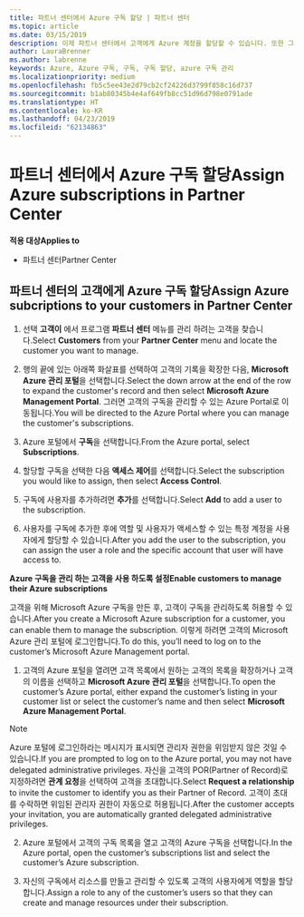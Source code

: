 ```yaml
---
title: 파트너 센터에서 Azure 구독 할당 | 파트너 센터
ms.topic: article
ms.date: 03/15/2019
description: 이제 파트너 센터에서 고객에게 Azure 계정을 할당할 수 있습니다. 또한 그들 스스로 구독을 관리하도록 할 수도 있습니다.
author: LauraBrenner
ms.author: labrenne
keywords: Azure, Azure 구독, 구독, 구독 할당, azure 구독 관리
ms.localizationpriority: medium
ms.openlocfilehash: fb5c5ee43e2d79cb2cf24226d3799f858c16d737
ms.sourcegitcommit: b1ab80345b4e4af649fb8cc51d96d798e0791ade
ms.translationtype: HT
ms.contentlocale: ko-KR
ms.lasthandoff: 04/23/2019
ms.locfileid: "62134863"
---
```

# <a name="assign-azure-subscriptions-in-partner-center"></a><span data-ttu-id="3fe81-104">파트너 센터에서 Azure 구독 할당</span><span class="sxs-lookup"><span data-stu-id="3fe81-104">Assign Azure subscriptions in Partner Center</span></span>

<span data-ttu-id="3fe81-105">**적용 대상**</span><span class="sxs-lookup"><span data-stu-id="3fe81-105">**Applies to**</span></span>

-  <span data-ttu-id="3fe81-106">파트너 센터</span><span class="sxs-lookup"><span data-stu-id="3fe81-106">Partner Center</span></span>
 
## <a name="assign-azure-subcriptions-to-your-customers-in-partner-center"></a><span data-ttu-id="3fe81-107">파트너 센터의 고객에게 Azure 구독 할당</span><span class="sxs-lookup"><span data-stu-id="3fe81-107">Assign Azure subcriptions to your customers in Partner Center</span></span>

1. <span data-ttu-id="3fe81-108">선택 **고객이** 에서 프로그램 **파트너 센터** 메뉴를 관리 하려는 고객을 찾습니다.</span><span class="sxs-lookup"><span data-stu-id="3fe81-108">Select **Customers** from your **Partner Center** menu and locate the customer you want to manage.</span></span>

2.  <span data-ttu-id="3fe81-109">행의 끝에 있는 아래쪽 화살표를 선택하여 고객의 기록을 확장한 다음, **Microsoft Azure 관리 포털**을 선택합니다.</span><span class="sxs-lookup"><span data-stu-id="3fe81-109">Select the down arrow at the end of the row to expand the customer's record and then select **Microsoft Azure Management Portal**.</span></span> <span data-ttu-id="3fe81-110">그러면 고객의 구독을 관리할 수 있는 Azure Portal로 이동됩니다.</span><span class="sxs-lookup"><span data-stu-id="3fe81-110">You will be directed to the Azure Portal where you can manage the customer's subscriptions.</span></span> 

4. <span data-ttu-id="3fe81-111">Azure 포털에서 **구독**을 선택합니다.</span><span class="sxs-lookup"><span data-stu-id="3fe81-111">From the Azure portal, select **Subscriptions**.</span></span>

5. <span data-ttu-id="3fe81-112">할당할 구독을 선택한 다음 **액세스 제어**를 선택합니다.</span><span class="sxs-lookup"><span data-stu-id="3fe81-112">Select the subscription you would like to assign, then select **Access Control**.</span></span>

6. <span data-ttu-id="3fe81-113">구독에 사용자를 추가하려면 **추가**를 선택합니다.</span><span class="sxs-lookup"><span data-stu-id="3fe81-113">Select **Add** to add a user to the subscription.</span></span> 

7. <span data-ttu-id="3fe81-114">사용자를 구독에 추가한 후에 역할 및 사용자가 액세스할 수 있는 특정 계정을 사용자에게 할당할 수 있습니다.</span><span class="sxs-lookup"><span data-stu-id="3fe81-114">After you add the user to the subscription, you can assign the user a role and the specific account that user will have access to.</span></span> 

<span data-ttu-id="3fe81-115">**Azure 구독을 관리 하는 고객을 사용 하도록 설정**</span><span class="sxs-lookup"><span data-stu-id="3fe81-115">**Enable customers to manage their Azure subscriptions**</span></span>

<span data-ttu-id="3fe81-116">고객을 위해 Microsoft Azure 구독을 만든 후, 고객이 구독을 관리하도록 허용할 수 있습니다.</span><span class="sxs-lookup"><span data-stu-id="3fe81-116">After you create a Microsoft Azure subscription for a customer, you can enable them to manage the subscription.</span></span> <span data-ttu-id="3fe81-117">이렇게 하려면 고객의 Microsoft Azure 관리 포털에 로그인합니다.</span><span class="sxs-lookup"><span data-stu-id="3fe81-117">To do this, you’ll need to log on to the customer’s Microsoft Azure Management portal.</span></span> 

1.  <span data-ttu-id="3fe81-118">고객의 Azure 포털을 열려면 고객 목록에서 원하는 고객의 목록을 확장하거나 고객의 이름을 선택하고 **Microsoft Azure 관리 포털**을 선택합니다.</span><span class="sxs-lookup"><span data-stu-id="3fe81-118">To open the customer’s Azure portal, either expand the customer’s listing in your customer list or select the customer’s name and then select **Microsoft Azure Management Portal**.</span></span>
    
> [!NOTE]  
> <span data-ttu-id="3fe81-119">Azure 포털에 로그인하라는 메시지가 표시되면 관리자 권한을 위임받지 않은 것일 수 있습니다.</span><span class="sxs-lookup"><span data-stu-id="3fe81-119">If you are prompted to log on to the Azure portal, you may not have delegated administrative privileges.</span></span> <span data-ttu-id="3fe81-120">자신을 고객의 POR(Partner of Record)로 지정하려면 **관계 요청**을 선택하여 고객을 초대합니다.</span><span class="sxs-lookup"><span data-stu-id="3fe81-120">Select **Request a relationship** to invite the customer to identify you as their Partner of Record.</span></span> <span data-ttu-id="3fe81-121">고객이 초대를 수락하면 위임된 관리자 권한이 자동으로 허용됩니다.</span><span class="sxs-lookup"><span data-stu-id="3fe81-121">After the customer accepts your invitation, you are automatically granted delegated administrative privileges.</span></span> 

2.  <span data-ttu-id="3fe81-122">Azure 포털에서 고객의 구독 목록을 열고 고객의 Azure 구독을 선택합니다.</span><span class="sxs-lookup"><span data-stu-id="3fe81-122">In the Azure portal, open the customer’s subscriptions list and select the customer’s Azure subscription.</span></span>

3.  <span data-ttu-id="3fe81-123">자신의 구독에서 리소스를 만들고 관리할 수 있도록 고객의 사용자에게 역할을 할당합니다.</span><span class="sxs-lookup"><span data-stu-id="3fe81-123">Assign a role to any of the customer’s users so that they can create and manage resources under their subscription.</span></span>



